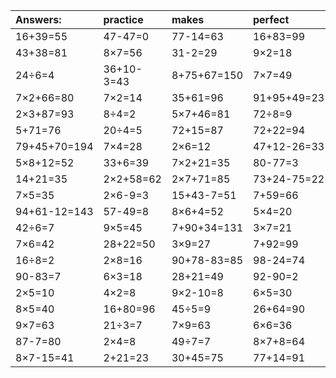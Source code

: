 | Answers: | practice | makes | perfect | ! |
| :--- | :--- | :--- | :--- | :--- |
| 16+39=55 | 47-47=0 | 77-14=63 | 16+83=99 | 28-1=27 | 
| 43+38=81 | 8×7=56 | 31-2=29 | 9×2=18 | 63÷7=9 | 
| 24÷6=4 | 36+10-3=43 | 8+75+67=150 | 7×7=49 | 91-83=8 | 
| 7×2+66=80 | 7×2=14 | 35+61=96 | 91+95+49=235 | 4+66=70 | 
| 2×3+87=93 | 8÷4=2 | 5×7+46=81 | 72÷8=9 | 6÷2=3 | 
| 5+71=76 | 20÷4=5 | 72+15=87 | 72+22=94 | 63-55=8 | 
| 79+45+70=194 | 7×4=28 | 2×6=12 | 47+12-26=33 | 64-7=57 | 
| 5×8+12=52 | 33+6=39 | 7×2+21=35 | 80-77=3 | 81-63=18 | 
| 14+21=35 | 2×2+58=62 | 2×7+71=85 | 73+24-75=22 | 7×4+21=49 | 
| 7×5=35 | 2×6-9=3 | 15+43-7=51 | 7+59=66 | 64-39=25 | 
| 94+61-12=143 | 57-49=8 | 8×6+4=52 | 5×4=20 | 24÷8=3 | 
| 42÷6=7 | 9×5=45 | 7+90+34=131 | 3×7=21 | 38+60=98 | 
| 7×6=42 | 28+22=50 | 3×9=27 | 7+92=99 | 45-39=6 | 
| 16÷8=2 | 2×8=16 | 90+78-83=85 | 98-24=74 | 2×7=14 | 
| 90-83=7 | 6×3=18 | 28+21=49 | 92-90=2 | 56+95+30=181 | 
| 2×5=10 | 4×2=8 | 9×2-10=8 | 6×5=30 | 64+34=98 | 
| 8×5=40 | 16+80=96 | 45÷5=9 | 26+64=90 | 6×4=24 | 
| 9×7=63 | 21÷3=7 | 7×9=63 | 6×6=36 | 93-14=79 | 
| 87-7=80 | 2×4=8 | 49÷7=7 | 8×7+8=64 | 85-59=26 | 
| 8×7-15=41 | 2+21=23 | 30+45=75 | 77+14=91 | 5×6=30 | 
